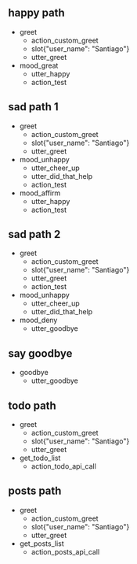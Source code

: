 ## happy path
* greet
  - action_custom_greet
  - slot{"user_name": "Santiago"}
  - utter_greet
* mood_great
  - utter_happy
  - action_test

## sad path 1
* greet
  - action_custom_greet
  - slot{"user_name": "Santiago"}
  - utter_greet
* mood_unhappy
  - utter_cheer_up
  - utter_did_that_help
  - action_test
* mood_affirm
  - utter_happy
  - action_test

## sad path 2
* greet
  - action_custom_greet
  - slot{"user_name": "Santiago"}
  - utter_greet
  - action_test
* mood_unhappy
  - utter_cheer_up
  - utter_did_that_help
* mood_deny
  - utter_goodbye

## say goodbye
* goodbye
  - utter_goodbye
  
## todo path
* greet
  - action_custom_greet
  - slot{"user_name": "Santiago"}
  - utter_greet
* get_todo_list
  - action_todo_api_call
  
## posts path
* greet
  - action_custom_greet
  - slot{"user_name": "Santiago"}
  - utter_greet
* get_posts_list
  - action_posts_api_call